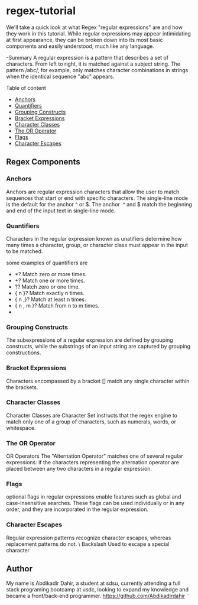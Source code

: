 # regex-tutorial

We'll take a quick look at what Regex "regular expressions" are and how they work in this tutorial. While regular expressions may appear intimidating at first appearance, they can be broken down into its most basic components and easily understood, much like any language.

-Summary 
A regular expression is a pattern that describes a set of characters. From left to right, it is matched against a subject string. The pattern /abc/, for example, only matches character combinations in strings when the identical sequence "abc" appears.

Table of content 

- [Anchors](#anchors)
- [Quantifiers](#quantifiers)
- [Grouping Constructs](#grouping-constructs)
- [Bracket Expressions](#bracket-expressions)
- [Character Classes](#character-classes)
- [The OR Operator](#the-or-operator)
- [Flags](#flags)
- [Character Escapes](#character-escapes)

## Regex Components


### Anchors

Anchors are regular expression characters that allow the user to match sequences that start or end with specific characters. The single-line mode is the default for the anchor ^ or $. The anchor  ^ and $ match the beginning and end of the input text in single-line mode.

### Quantifiers
Characters in the regular expression known as unatifiers determine how many times a character, group, or character class must appear in the input to be matched.

some examples of quantifiers are  

*	*?	Match zero or more times.
*	+?	Match one or more times.
*	??	Match zero or one time.
*	{ n }?	Match exactly n times.
* { n ,}?	Match at least n times.
*	{ n , m }?	Match from n to m times.
*	
### Grouping Constructs
The subexpressions of a regular expression are defined by grouping constructs, while the substrings of an input string are captured by grouping constructions.


### Bracket Expressions
Characters encompassed by a bracket [] match any single character within the brackets.

### Character Classes
Character Classes are Character Set instructs that the regex engine to match only one of a group of characters, such as numerals, words, or whitespace.

### The OR Operator
OR Operators The "Alternation Operator" matches one of several regular expressions: if the characters representing the alternation operator are placed between any two characters in a regular expression.

### Flags
optional flags in regular expressions enable features such as global and case-insensitive searches. These flags can be used individually or in any order, and they are incorporated in the regular expression.

### Character Escapes
Regular expression patterns recognize character escapes, whereas replacement patterns do not.
\	Backslash	Used to escape a special character
## Author

My name is Abdikadir Dahir, a student at sdsu, currently attending a full stack programing bootcamp at usdc, looking to expand my knowledge and became a front/back-end programmer.
https://github.com/Abdikadirdahir
``

